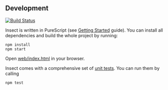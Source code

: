 Development
-----------

[![Build Status](https://api.travis-ci.org/sharkdp/insect.svg?branch=master)](https://travis-ci.org/sharkdp/insect)

Insect is written in PureScript (see [Getting Started](https://github.com/purescript/documentation/blob/master/guides/Getting-Started.md) guide). You can install all dependencies and build the whole project by running:

    npm install
    npm start

Open [web/index.html](web/index.html) in your browser.

Insect comes with a comprehensive set of [unit tests](test/Main.purs). You can run them by calling

    npm test
